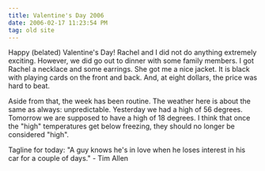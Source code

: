 ```yaml
---
title: Valentine's Day 2006
date: 2006-02-17 11:23:54 PM
tag: old site
---
```


Happy (belated) Valentine's Day! Rachel and I did not do anything extremely exciting. However, we did go out to dinner with some family members. I got Rachel a necklace and some earrings. She got me a nice jacket. It is black with playing cards on the front and back. And, at eight dollars, the price was hard to beat.

Aside from that, the week has been routine. The weather here is about the same as always: unpredictable. Yesterday we had a high of 56 degrees. Tomorrow we are supposed to have a high of 18 degrees. I think that once the "high" temperatures get below freezing, they should no longer be considered "high".

Tagline for today: "A guy knows he's in love when he loses interest in his car for a couple of days." - Tim Allen
